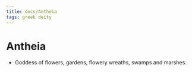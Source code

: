 ```yaml
---
title: docs/Antheia
tags: greek deity
---
```


# Antheia 
- Goddess of flowers, gardens, flowery wreaths, swamps and marshes.